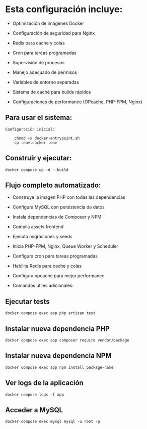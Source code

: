 # Esta configuración incluye:

- Optimización de imágenes Docker

- Configuración de seguridad para Nginx

- Redis para cache y colas

- Cron para tareas programadas

- Supervisión de procesos

- Manejo adecuado de permisos

- Variables de entorno separadas

- Sistema de caché para builds rápidos

- Configuraciones de performance (OPcache, PHP-FPM, Nginx)


## Para usar el sistema:

    Configuración inicial:

        chmod +x docker-entrypoint.sh
        cp .env.docker .env

## Construir y ejecutar:

    docker compose up -d --build
    
## Flujo completo automatizado:

- Construye la imagen PHP con todas las dependencias

- Configura MySQL con persistencia de datos

- Instala dependencias de Composer y NPM

- Compila assets frontend

- Ejecuta migraciones y seeds

- Inicia PHP-FPM, Nginx, Queue Worker y Scheduler

- Configura cron para tareas programadas

- Habilita Redis para cache y colas

- Configura opcache para mejor performance

- Comandos útiles adicionales:


## Ejecutar tests
    docker compose exec app php artisan test

## Instalar nueva dependencia PHP
    docker compose exec app composer require vendor/package

## Instalar nueva dependencia NPM
    docker compose exec app npm install package-name

## Ver logs de la aplicación
    docker compose logs -f app

## Acceder a MySQL
    docker compose exec mysql mysql -u root -p
